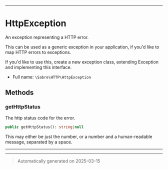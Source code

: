 ***

# HttpException

An exception representing a HTTP error.

This can be used as a generic exception in your application, if you'd like
to map HTTP errors to exceptions.

If you'd like to use this, create a new exception class, extending Exception
and implementing this interface.

* Full name: `\Sabre\HTTP\HttpException`



## Methods


### getHttpStatus

The http status code for the error.

```php
public getHttpStatus(): string|null
```

This may either be just the number, or a number and a human-readable
message, separated by a space.










***


***
> Automatically generated on 2025-03-15
